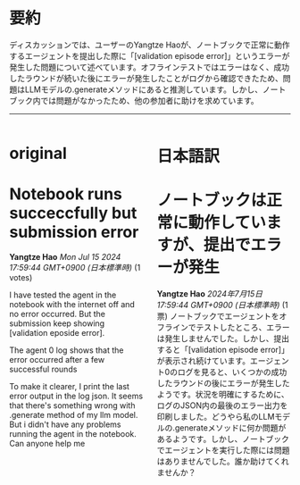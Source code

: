 # 要約 
ディスカッションでは、ユーザーのYangtze Haoが、ノートブックで正常に動作するエージェントを提出した際に「[validation episode error]」というエラーが発生した問題について述べています。オフラインテストではエラーはなく、成功したラウンドが続いた後にエラーが発生したことがログから確認できたため、問題はLLMモデルの.generateメソッドにあると推測しています。しかし、ノートブック内では問題がなかったため、他の参加者に助けを求めています。

---


<style>
.column-left{
  float: left;
  width: 47.5%;
  text-align: left;
}
.column-right{
  float: right;
  width: 47.5%;
  text-align: left;
}
.column-one{
  float: left;
  width: 100%;
  text-align: left;
}
</style>


<div class="column-left">

# original

# Notebook runs succeccfully but submission error

**Yangtze Hao** *Mon Jul 15 2024 17:59:44 GMT+0900 (日本標準時)* (1 votes)



I have tested the agent in the notebook with the internet off and no error occurred. But the submission keep showing [validation eposide error]. 

The agent 0 log shows that the error occurred after a few successful rounds

To make it clearer, I print the last error output in the log json. It seems that there's something wrong with .generate method of my llm model. But i didn't have any problems running the agent in the notebook. Can anyone help me





</div>
<div class="column-right">

# 日本語訳

# ノートブックは正常に動作していますが、提出でエラーが発生
**Yangtze Hao** *2024年7月15日 17:59:44 GMT+0900 (日本標準時)* (1票)
ノートブックでエージェントをオフラインでテストしたところ、エラーは発生しませんでした。しかし、提出すると「[validation episode error]」が表示され続けています。エージェント0のログを見ると、いくつかの成功したラウンドの後にエラーが発生したようです。状況を明確にするために、ログのJSON内の最後のエラー出力を印刷しました。どうやら私のLLMモデルの.generateメソッドに何か問題があるようです。しかし、ノートブックでエージェントを実行した際には問題はありませんでした。誰か助けてくれませんか？


</div>